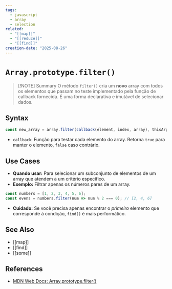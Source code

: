 ```yaml
---
tags:
  - javascript
  - array
  - selection
related:
  - "[[map]]"
  - "[[reduce]]"
  - "[[find]]"
creation-date: "2025-08-26"
---
```


# `Array.prototype.filter()`

> [!NOTE] Summary
> O método `filter()` cria um **novo** array com todos os elementos que passam no teste implementado pela função de callback fornecida. É uma forma declarativa e imutável de selecionar dados.

## Syntax

```javascript
const new_array = array.filter(callback(element, index, array), thisArg)
```
- `callback`: Função para testar cada elemento do array. Retorna `true` para manter o elemento, `false` caso contrário.

## Use Cases

- **Quando usar:** Para selecionar um subconjunto de elementos de um array que atendem a um critério específico.
- **Exemplo:** Filtrar apenas os números pares de um array.
```javascript
const numbers = [1, 2, 3, 4, 5, 6];
const evens = numbers.filter(num => num % 2 === 0); // [2, 4, 6]
```
- **Cuidado:** Se você precisa apenas encontrar o *primeiro* elemento que corresponde à condição, `find()` é mais performático.

## See Also

- [[map]]
- [[find]]
- [[some]]

## References

- [MDN Web Docs: Array.prototype.filter()](https://developer.mozilla.org/pt-BR/docs/Web/JavaScript/Reference/Global_Objects/Array/filter)